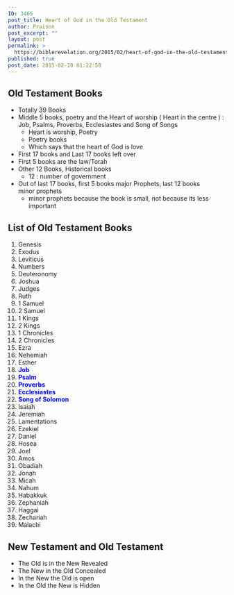 ```yaml
---
ID: 3465
post_title: Heart of God in the Old Testament
author: Praison
post_excerpt: ""
layout: post
permalink: >
  https://biblerevelation.org/2015/02/heart-of-god-in-the-old-testament/
published: true
post_date: 2015-02-10 01:22:58
---
```

<h2>Old Testament Books</h2>
<ul>
	<li>Totally 39 Books</li>
	<li>Middle 5 books, poetry and the Heart of worship ( Heart in the centre ) : Job, Psalms, Proverbs, Ecclesiastes and Song of Songs
<ul>
	<li>Heart is worship, Poetry</li>
	<li>Poetry books</li>
	<li>Which says that the heart of God is love</li>
</ul>
</li>
	<li>First 17 books and Last 17 books left over</li>
	<li>First 5 books are the law/Torah</li>
	<li>Other 12 Books, Historical books
<ul>
	<li>12 : number of government</li>
</ul>
</li>
	<li>Out of last 17 books, first 5 books major Prophets, last 12 books minor prophets
<ul>
	<li>minor prophets because the book is small, not because its less important</li>
</ul>
</li>
</ul>
<h2>List of Old Testament Books</h2>
<ol>
	<li>Genesis</li>
	<li>Exodus</li>
	<li>Leviticus</li>
	<li>Numbers</li>
	<li>Deuteronomy</li>
	<li>Joshua</li>
	<li>Judges</li>
	<li>Ruth</li>
	<li>1 Samuel</li>
	<li>2 Samuel</li>
	<li>1 Kings</li>
	<li>2 Kings</li>
	<li>1 Chronicles</li>
	<li>2 Chronicles</li>
	<li>Ezra</li>
	<li>Nehemiah</li>
	<li>Esther</li>
	<li><span style="color: #0000ff;"><strong>Job</strong></span></li>
	<li><span style="color: #0000ff;"><strong>Psalm</strong></span></li>
	<li><span style="color: #0000ff;"><strong>Proverbs</strong></span></li>
	<li><span style="color: #0000ff;"><strong>Ecclesiastes</strong></span></li>
	<li><span style="color: #0000ff;"><strong>Song of Solomon</strong></span></li>
	<li>Isaiah</li>
	<li>Jeremiah</li>
	<li>Lamentations</li>
	<li>Ezekiel</li>
	<li>Daniel</li>
	<li>Hosea</li>
	<li>Joel</li>
	<li>Amos</li>
	<li>Obadiah</li>
	<li>Jonah</li>
	<li>Micah</li>
	<li>Nahum</li>
	<li>Habakkuk</li>
	<li>Zephaniah</li>
	<li>Haggai</li>
	<li>Zechariah</li>
	<li>Malachi</li>
</ol>
<h2>New Testament and Old Testament</h2>
<ul>
	<li>The Old is in the New Revealed</li>
	<li>The New in the Old Concealed</li>
	<li>In the New the Old is open</li>
	<li>In the Old the New is Hidden</li>
</ul>
&nbsp;